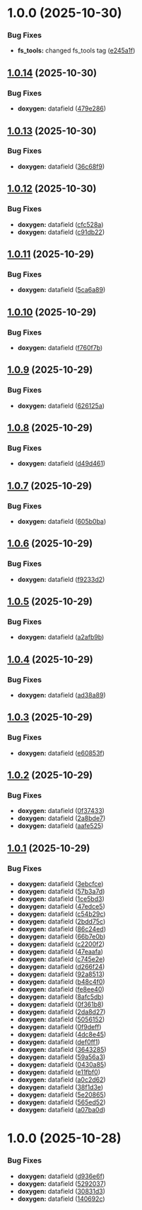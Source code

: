 # 1.0.0 (2025-10-30)


### Bug Fixes

* **fs_tools:** changed fs_tools tag ([e245a1f](https://github.com/iahve-space/protolib/commit/e245a1f6978d275b27e8bb6b601df3eab8ed39cf))

## [1.0.14](https://github.com/iahve-space/protolib/compare/v1.0.13...v1.0.14) (2025-10-30)


### Bug Fixes

* **doxygen:** datafield ([479e286](https://github.com/iahve-space/protolib/commit/479e286d232f5a94c80cd5b6be57892f05061947))

## [1.0.13](https://github.com/iahve-space/protolib/compare/v1.0.12...v1.0.13) (2025-10-30)


### Bug Fixes

* **doxygen:** datafield ([36c68f9](https://github.com/iahve-space/protolib/commit/36c68f9a9c4b49f17ab80867d88154c8ddd26b81))

## [1.0.12](https://github.com/iahve-space/protolib/compare/v1.0.11...v1.0.12) (2025-10-30)


### Bug Fixes

* **doxygen:** datafield ([cfc528a](https://github.com/iahve-space/protolib/commit/cfc528a467eaf91aeb3b097a2c184f7234fb02fc))
* **doxygen:** datafield ([c91db22](https://github.com/iahve-space/protolib/commit/c91db22b4fa61540a43f5bf26acc42030ca62cc8))

## [1.0.11](https://github.com/iahve-space/protolib/compare/v1.0.10...v1.0.11) (2025-10-29)


### Bug Fixes

* **doxygen:** datafield ([5ca6a89](https://github.com/iahve-space/protolib/commit/5ca6a89053a6e16c41b56825acd1248fb01fcb4d))

## [1.0.10](https://github.com/iahve-space/protolib/compare/v1.0.9...v1.0.10) (2025-10-29)


### Bug Fixes

* **doxygen:** datafield ([f760f7b](https://github.com/iahve-space/protolib/commit/f760f7b3c5f18bb766b095b21205f15e2c8d8f28))

## [1.0.9](https://github.com/iahve-space/protolib/compare/v1.0.8...v1.0.9) (2025-10-29)


### Bug Fixes

* **doxygen:** datafield ([626125a](https://github.com/iahve-space/protolib/commit/626125a00bbfa1ff087d69b6544284c13820fcba))

## [1.0.8](https://github.com/iahve-space/protolib/compare/v1.0.7...v1.0.8) (2025-10-29)


### Bug Fixes

* **doxygen:** datafield ([d49d461](https://github.com/iahve-space/protolib/commit/d49d4615d1e7c47fb342e889df91cbf949e13d5e))

## [1.0.7](https://github.com/iahve-space/protolib/compare/v1.0.6...v1.0.7) (2025-10-29)


### Bug Fixes

* **doxygen:** datafield ([605b0ba](https://github.com/iahve-space/protolib/commit/605b0bab1267a0806f4c6a8839842cd153d729ff))

## [1.0.6](https://github.com/iahve-space/protolib/compare/v1.0.5...v1.0.6) (2025-10-29)


### Bug Fixes

* **doxygen:** datafield ([f9233d2](https://github.com/iahve-space/protolib/commit/f9233d2d68179c60f627c5d79f2f6318aee2abcb))

## [1.0.5](https://github.com/iahve-space/protolib/compare/v1.0.4...v1.0.5) (2025-10-29)


### Bug Fixes

* **doxygen:** datafield ([a2afb9b](https://github.com/iahve-space/protolib/commit/a2afb9b5b58906b2d8181c63a0a51a1dfcce573f))

## [1.0.4](https://github.com/iahve-space/protolib/compare/v1.0.3...v1.0.4) (2025-10-29)


### Bug Fixes

* **doxygen:** datafield ([ad38a89](https://github.com/iahve-space/protolib/commit/ad38a8907d023ab3d94be7119aac5be5b70c77b7))

## [1.0.3](https://github.com/iahve-space/protolib/compare/v1.0.2...v1.0.3) (2025-10-29)


### Bug Fixes

* **doxygen:** datafield ([e60853f](https://github.com/iahve-space/protolib/commit/e60853f67a6cd6284c0605ccb65410944ffb6669))

## [1.0.2](https://github.com/iahve-space/protolib/compare/v1.0.1...v1.0.2) (2025-10-29)


### Bug Fixes

* **doxygen:** datafield ([0f37433](https://github.com/iahve-space/protolib/commit/0f37433d7a17437d37f4d565d50513d35e495bf3))
* **doxygen:** datafield ([2a8bde7](https://github.com/iahve-space/protolib/commit/2a8bde76e951e44574d4f7b79de354aa7c783d86))
* **doxygen:** datafield ([aafe525](https://github.com/iahve-space/protolib/commit/aafe525328dff65c91b52548d908986b1dc3232d))

## [1.0.1](https://github.com/iahve-space/protolib/compare/v1.0.0...v1.0.1) (2025-10-29)


### Bug Fixes

* **doxygen:** datafield ([3ebcfce](https://github.com/iahve-space/protolib/commit/3ebcfce1ef549b57d1278cc0be8a07411173b756))
* **doxygen:** datafield ([57b3a7d](https://github.com/iahve-space/protolib/commit/57b3a7d15f2dd16aa110106a6d7c647c0161c33c))
* **doxygen:** datafield ([1ce5bd3](https://github.com/iahve-space/protolib/commit/1ce5bd30801e36fb725482a9fdd969838658812a))
* **doxygen:** datafield ([47edce5](https://github.com/iahve-space/protolib/commit/47edce50dac406c8bf70d7e0698642e5473179b8))
* **doxygen:** datafield ([c54b29c](https://github.com/iahve-space/protolib/commit/c54b29c91d0010a3da2c453cfa8a85cd100c26df))
* **doxygen:** datafield ([2bdd75c](https://github.com/iahve-space/protolib/commit/2bdd75c167f99a1b5f345e2899186c4e953f3b02))
* **doxygen:** datafield ([86c24ed](https://github.com/iahve-space/protolib/commit/86c24edac2cc1c384dcf0dca35c9146602f4e290))
* **doxygen:** datafield ([66b7e0b](https://github.com/iahve-space/protolib/commit/66b7e0b5865c07233df0eef8c1b47b67085a31e0))
* **doxygen:** datafield ([c2200f2](https://github.com/iahve-space/protolib/commit/c2200f28d6372b3716be8b776ed6d5fa0cefdc1a))
* **doxygen:** datafield ([47eaafa](https://github.com/iahve-space/protolib/commit/47eaafa22303b330ad958393ff3a69352e51fafe))
* **doxygen:** datafield ([c745e2e](https://github.com/iahve-space/protolib/commit/c745e2eef2a09376a7a752c5c69f9fb5a85ce7ae))
* **doxygen:** datafield ([d266f24](https://github.com/iahve-space/protolib/commit/d266f2465119a46c0dc61cbf52859c848c3bcbaa))
* **doxygen:** datafield ([92a8513](https://github.com/iahve-space/protolib/commit/92a85133ee5481d07d931e70bbf213b5ff73f0a3))
* **doxygen:** datafield ([b48c4f0](https://github.com/iahve-space/protolib/commit/b48c4f061ef50db7bc82d5d6c5806cdf822ccce8))
* **doxygen:** datafield ([fe8ee40](https://github.com/iahve-space/protolib/commit/fe8ee40fde17067f3022c3743dc2739ef5468a2a))
* **doxygen:** datafield ([8afc5db](https://github.com/iahve-space/protolib/commit/8afc5dbf1a666120dd03441fe5d247244be5f85b))
* **doxygen:** datafield ([0f361b8](https://github.com/iahve-space/protolib/commit/0f361b805df568c96b0f17b7d5aeb0693850af10))
* **doxygen:** datafield ([2da8d27](https://github.com/iahve-space/protolib/commit/2da8d279584028dbda60d72f0d19da99bf05735e))
* **doxygen:** datafield ([5056152](https://github.com/iahve-space/protolib/commit/5056152d981086741ed295af8bfc4d259ed05038))
* **doxygen:** datafield ([0f9deff](https://github.com/iahve-space/protolib/commit/0f9deff3b4f1bf38f6ba82912dfb0d2b447f398b))
* **doxygen:** datafield ([4dc8e45](https://github.com/iahve-space/protolib/commit/4dc8e45a6f2fded367751e5991beb7def67f4f9d))
* **doxygen:** datafield ([def0ff1](https://github.com/iahve-space/protolib/commit/def0ff1d03113638124691241ef88a81e44663c0))
* **doxygen:** datafield ([3643285](https://github.com/iahve-space/protolib/commit/3643285f466049c8c466f9d8cf3ea30362ba48fe))
* **doxygen:** datafield ([59a56a3](https://github.com/iahve-space/protolib/commit/59a56a348c100a03336480917a81ca793488dc2f))
* **doxygen:** datafield ([0430a85](https://github.com/iahve-space/protolib/commit/0430a857bdb3e3967ad60b849242e137f84db83f))
* **doxygen:** datafield ([e11fbf0](https://github.com/iahve-space/protolib/commit/e11fbf04f168733079914b5b34b6e6f584490a3b))
* **doxygen:** datafield ([a0c2d62](https://github.com/iahve-space/protolib/commit/a0c2d62843a1699e3eb874bed71af44ec8f189c6))
* **doxygen:** datafield ([38f1d3e](https://github.com/iahve-space/protolib/commit/38f1d3e894a202e48c286b4b5631fc2e042293f6))
* **doxygen:** datafield ([5e20865](https://github.com/iahve-space/protolib/commit/5e2086589d905ee592005ddc7638dade060f7b29))
* **doxygen:** datafield ([565ed52](https://github.com/iahve-space/protolib/commit/565ed52e2981a73ef2ccdf45d33a2b3225ddb7ff))
* **doxygen:** datafield ([a07ba0d](https://github.com/iahve-space/protolib/commit/a07ba0dbc0fbdbdfa0e3888f7daffa65777f4ce7))

# 1.0.0 (2025-10-28)


### Bug Fixes

* **doxygen:** datafield ([d936e6f](https://github.com/iahve-space/protolib/commit/d936e6f03443fc00ede70a05b57526d47fdd3561))
* **doxygen:** datafield ([5292037](https://github.com/iahve-space/protolib/commit/52920377e2aa9ed1197fd2aea675b2f49e0315d9))
* **doxygen:** datafield ([30831d3](https://github.com/iahve-space/protolib/commit/30831d3d769d087d1b9e2e561ff1b381198c991b))
* **doxygen:** datafield ([140692c](https://github.com/iahve-space/protolib/commit/140692ce17eebb3866866188c5c1e6acab2bb1d8))
